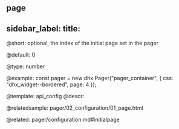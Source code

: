 page
---
sidebar_label: 
title: 
---          

@short: 
optional, the index of the initial page set in the pager


@default:
0


@type: number

@example: 
const pager = new dhx.Pager("pager_container", {
    css: "dhx_widget--bordered",
    page: 4 
});


@template:	api_config
@descr: 


@relatedsample:
pager/02_configuration/01_page.html

@related: pager/configuration.md#initialpage